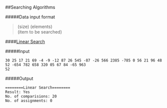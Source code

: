##Searching Algorithms

#####Data input format
> (size) (elements)<br/>
> (item to be searched)


####[Linear Search](https://github.com/debugger22/dsacrap/blob/master/search/linearsearch.cpp)

#####Input
```
30 25 17 21 69 -4 -9 -12 87 26 545 -87 -26 566 2385 -785 0 56 21 96 48 52 -654 782 658 320 05 67 84 -65 963
52
```

#####Output
```
========Linear Search========
Result: Yes
No. of comparisions: 20
No. of assignments: 0
```